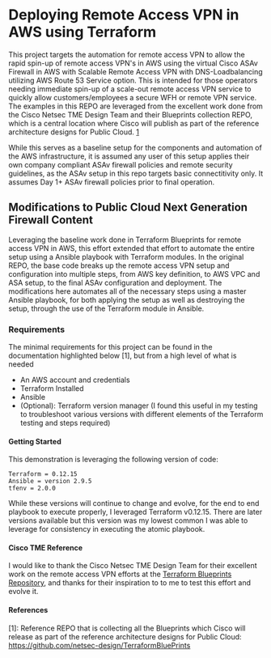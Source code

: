 # Deploying Remote Access VPN in AWS using Terraform

This project targets the automation for remote access VPN to allow the rapid spin-up of remote access VPN's in AWS using the virtual Cisco ASAv Firewall in AWS with Scalable Remote Access VPN with DNS-Loadbalancing utilizing AWS Route 53 Service option.  This is intended for those operators needing immediate spin-up of a scale-out remote access VPN service to quickly allow customers/employees a secure WFH or remote VPN service.  The examples in this REPO are leveraged from the excellent work done from the Cisco Netsec TME Design Team and their Blueprints collection REPO, which is a central location where Cisco will publish as part of the reference architecture designs for Public Cloud. [1](#References)

While this serves as a baseline setup for the components and automation of the AWS infrastructure, it is assumed any user of this setup applies their own company compliant ASAv firewall policies and remote security guidelines, as the ASAv setup in this repo targets basic connectitivity only.  It assumes Day 1+ ASAv firewall policies prior to final operation.

## Modifications to Public Cloud Next Generation Firewall Content

Leveraging the baseline work done in Terraform Blueprints for remote access VPN in AWS, this effort extended that effort to automate the entire setup using a Ansible playbook with Terraform modules.  In the original REPO, the base code breaks up the remote access VPN setup and configuration into multiple steps, from AWS key definition, to AWS VPC and ASA setup, to the final ASAv configuration and deployment.  The modifications here automates all of the necessary steps using a master Ansible playbook, for both applying the setup as well as destroying the setup, through the use of the Terraform module in Ansible.

### Requirements

The minimal requirements for this project can be found in the documentation highlighted below [1], but from a high level of what is needed

* An AWS account and credentials
* Terraform Installed
* Ansible
* (Optional): Terraform version manager (I found this useful in my testing to troubleshoot various versions with different elements of the Terraform testing and steps required)

#### Getting Started

This demonstration is leveraging the following version of code:

```
Terraform = 0.12.15
Ansible = version 2.9.5
tfenv = 2.0.0
```

While these versions will continue to change and evolve, for the end to end playbook to execute properly, I leveraged Terraform v0.12.15.  There are later versions available but this version was my lowest common I was able to leverage for consistency in executing the atomic playbook.

#### Cisco TME Reference

I would like to thank the Cisco Netsec TME Design Team for their excellent work on the remote access VPN efforts at the [Terraform Blueprints Repository](https://github.com/netsec-design/TerraformBluePrints), and thanks for their inspiration to to me to test this effort and evolve it.

#### References

[1]: Reference REPO that is collecting all the Blueprints which Cisco will release as part of the reference architecture designs for Public Cloud: https://github.com/netsec-design/TerraformBluePrints







